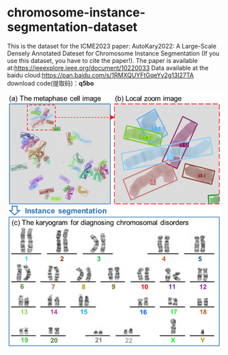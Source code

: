 # chromosome-instance-segmentation-dataset
This is the dataset for the ICME2023 paper: AutoKary2022: A Large-Scale Densely Annotated Dateset for Chromosome Instance Segmentation (If you use this dataset, you have to cite the paper!). The paper is available at:https://ieeexplore.ieee.org/document/10220033
Data available at the baidu cloud:https://pan.baidu.com/s/1RMXQUYFtGqeYv2g13I27TA 
download code(提取码)：**q5bo** 



![data set example](fig1.png)


